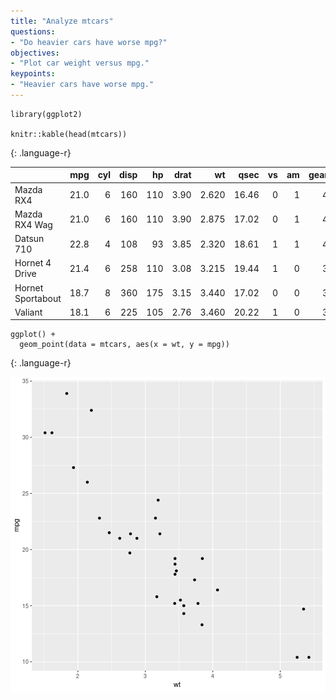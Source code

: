 ```yaml
---
title: "Analyze mtcars"
questions:
- "Do heavier cars have worse mpg?"
objectives:
- "Plot car weight versus mpg."
keypoints:
- "Heavier cars have worse mpg."
---
```





~~~
library(ggplot2)

knitr::kable(head(mtcars))
~~~
{: .language-r}



|                  |  mpg| cyl| disp|  hp| drat|    wt|  qsec| vs| am| gear| carb|
|:-----------------|----:|---:|----:|---:|----:|-----:|-----:|--:|--:|----:|----:|
|Mazda RX4         | 21.0|   6|  160| 110| 3.90| 2.620| 16.46|  0|  1|    4|    4|
|Mazda RX4 Wag     | 21.0|   6|  160| 110| 3.90| 2.875| 17.02|  0|  1|    4|    4|
|Datsun 710        | 22.8|   4|  108|  93| 3.85| 2.320| 18.61|  1|  1|    4|    1|
|Hornet 4 Drive    | 21.4|   6|  258| 110| 3.08| 3.215| 19.44|  1|  0|    3|    1|
|Hornet Sportabout | 18.7|   8|  360| 175| 3.15| 3.440| 17.02|  0|  0|    3|    2|
|Valiant           | 18.1|   6|  225| 105| 2.76| 3.460| 20.22|  1|  0|    3|    1|


~~~
ggplot() + 
  geom_point(data = mtcars, aes(x = wt, y = mpg))
~~~
{: .language-r}

<img src="../fig/rmd-mpg_vs_wt-1.png" title="plot of chunk mpg_vs_wt" alt="plot of chunk mpg_vs_wt" style="display: block; margin: auto;" />
